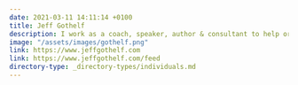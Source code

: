 ```yaml
---
date: 2021-03-11 14:11:14 +0100
title: Jeff Gothelf
description: I work as a coach, speaker, author & consultant to help organizations build better products and executives build the cultures that build better products.
image: "/assets/images/gothelf.png"
link: https://www.jeffgothelf.com
link: https://www.jeffgothelf.com/feed
directory-type: _directory-types/individuals.md
---
```

